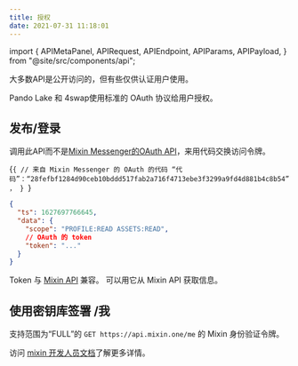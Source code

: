 ```yaml
---
title: 授权
date: 2021-07-31 11:18:01
---
```


import { APIMetaPanel, APIRequest, APIEndpoint, APIParams, APIPayload, } from "@site/src/components/api";

大多数API是公开访问的，但有些仅供认证用户使用。

Pando Lake 和 4swap使用标准的 OAuth 协议给用户授权。

## 发布/登录

调用此API而不是[Mixin Messenger的OAuth API](https://developers.mixin.one/docs/api/oauth/oauth#get-access-token)，来用代码交换访问令牌。

<APIEndpoint base="https://leaf-api.pando.im/api" url="/login" />

<APIMetaPanel /><APIPayload>{`{ // 来自 Mixin Messenger 的 OAuth 的代码 “代码”：“28fefbf1284d90ceb10bddd517fab2a716f4713ebe3f3299a9fd4d881b4c8b54”， } `}</APIPayload>

<APIRequest title="交换访问令牌" method="POST" isPublic base="https://leaf-api.pando.im/api" url='/oauth --data PAYLOAD' />

```json title="Response"
{
  "ts": 1627697766645,
  "data": {
    "scope": "PROFILE:READ ASSETS:READ",
    // OAuth 的 token
    "token": "..."
  }
}
```

Token 与 [Mixin API](https://developers.mixin.one/docs/api/guide) 兼容。 可以用它从 Mixin API 获取信息。

## 使用密钥库签署 /我

支持范围为“FULL”的 `GET https://api.mixin.one/me` 的 Mixin 身份验证令牌。

访问 [mixin 开发人员文档](https://developers.mixin.one/docs/api/guide#signing)了解更多详情。

